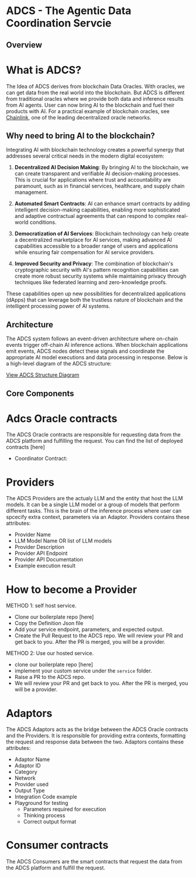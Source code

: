 # ADCS - The Agentic Data Coordination Servcie

## Overview
# What is ADCS?
The Idea of ADCS derives from blockchain Data Oracles. With oracles, we can get data from the real world into the blockchain. But ADCS is different from traditional oracles where we provide both data and inference results from AI agents. User can now bring AI to the blockchain and fuel their products with AI.
For a practical example of blockchain oracles, see [Chainlink](https://chain.link/), one of the leading decentralized oracle networks.

## Why need to bring AI to the blockchain?

Integrating AI with blockchain technology creates a powerful synergy that addresses several critical needs in the modern digital ecosystem:

1. **Decentralized AI Decision Making**: By bringing AI to the blockchain, we can create transparent and verifiable AI decision-making processes. This is crucial for applications where trust and accountability are paramount, such as in financial services, healthcare, and supply chain management.

2. **Automated Smart Contracts**: AI can enhance smart contracts by adding intelligent decision-making capabilities, enabling more sophisticated and adaptive contractual agreements that can respond to complex real-world conditions.

3. **Democratization of AI Services**: Blockchain technology can help create a decentralized marketplace for AI services, making advanced AI capabilities accessible to a broader range of users and applications while ensuring fair compensation for AI service providers.

4. **Improved Security and Privacy**: The combination of blockchain's cryptographic security with AI's pattern recognition capabilities can create more robust security systems while maintaining privacy through techniques like federated learning and zero-knowledge proofs.


These capabilities open up new possibilities for decentralized applications (dApps) that can leverage both the trustless nature of blockchain and the intelligent processing power of AI systems.

## Architecture
The ADCS system follows an event-driven architecture where on-chain events trigger off-chain AI inference actions. When blockchain applications emit events, ADCS nodes detect these signals and coordinate the appropriate AI model executions and data processing in response. Below is a high-level diagram of the ADCS structure:

[View ADCS Structure Diagram](https://raw.githubusercontent.com/ADCS-AI/ADCS-docs/main/images/ADCS_structure.png)

## Core Components

# Adcs Oracle contracts

The ADCS Oracle contracts are responsible for requesting data from the ADCS platform and fulfilling the request. You can find the list of deployed contracts [here]
- Coordinator Contract:

# Providers

The ADCS Providers are the actualy LLM and the entity that host the LLM models. It can be a single LLM model or a group of models that perform different tasks. This is the brain of the inference process where user can spcecify extra context, parameters via an Adaptor.
Providers contains these attributes:
- Provider Name
- LLM Model Name OR list of LLM models
- Provider Description
- Provider API Endpoint
- Provider API Documentation
- Example execution result

# How to become a Provider
METHOD 1: self host service.
- Clone our boilerplate repo [here]
- Copy the Definition Json file
- Add your service endpoint, parameters, and expected output.
- Create the Pull Request to the ADCS repo.
We will review your PR and get back to you. After the PR is merged, you will be a provider.

METHOD 2: Use our hosted service.
- clone our boilerplate repo [here]
- implement your custom service under the `service` folder.
- Raise a PR to the ADCS repo.
- We will review your PR and get back to you. After the PR is merged, you will be a provider.

# Adaptors

The ADCS Adaptors acts as the bridge between the ADCS Oracle contracts and the Providers. It is responsible for providing extra contexts, formatting the request and response data between the two.
Adaptors contains these attributes:
- Adaptor Name
- Adaptor ID
- Category
- Network
- Provider used
- Output Type
- Integration Code example
- Playground for testing
    - Parameters required for execution
    - Thinking process
    - Correct output format

# Consumer contracts

The ADCS Consumers are the smart contracts that request the data from the ADCS platform and fulfill the request.


